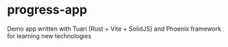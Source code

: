 # progress-app
Demo app written with Tuari (Rust + Vite + SolidJS) and Phoenix framework for learning new technologies
